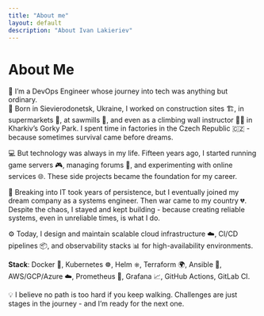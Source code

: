```yaml
---
title: "About me"
layout: default
description: "About Ivan Lakieriev"
---
```


# About Me

👋 I’m a DevOps Engineer whose journey into tech was anything but ordinary.  
📍 Born in Sievierodonetsk, Ukraine, I worked on construction sites 🏗️, in supermarkets 🛒, at sawmills 🌲, and even as a climbing wall instructor 🧗‍♂️ in Kharkiv’s Gorky Park. I spent time in factories in the Czech Republic 🇨🇿 - because sometimes survival came before dreams.

💻 But technology was always in my life. Fifteen years ago, I started running game servers 🎮, managing forums 💬, and experimenting with online services 🌐. These side projects became the foundation for my career.

🚀 Breaking into IT took years of persistence, but I eventually joined my dream company as a systems engineer. Then war came to my country 💔. Despite the chaos, I stayed and kept building - because creating reliable systems, even in unreliable times, is what I do.

⚙️ Today, I design and maintain scalable cloud infrastructure ☁️, CI/CD pipelines 📦, and observability stacks 📊 for high-availability environments.

**Stack**: Docker 🐳, Kubernetes ☸️, Helm ⎈, Terraform 🌍, Ansible 🤖, AWS/GCP/Azure ☁️, Prometheus 📡, Grafana 📈, GitHub Actions, GitLab CI.

💡 I believe no path is too hard if you keep walking. Challenges are just stages in the journey - and I’m ready for the next one.
